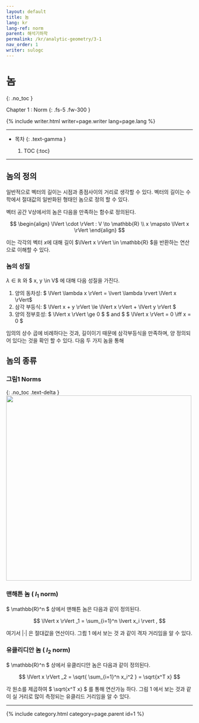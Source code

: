 ```yaml
---
layout: default
title: 놈
lang: kr
lang-ref: norm
parent: 해석기하학
permalink: /kr/analytic-geometry/3-1
nav_order: 1
writer: sulogc
---
```


# 놈
{: .no_toc }

Chapter 1 : Norm
{: .fs-5 .fw-300 }


{% include writer.html writer=page.writer lang=page.lang %}

---

- 목차
    {: .text-gamma }

    1. TOC
    {:toc}

---

## 놈의 정의

일반적으로 벡터의 길이는 시점과 종점사이의 거리로 생각할 수 있다. 벡터의 길이는 수학에서 절대값의 일반화된 형태인 놈으로 정의 할 수 있다. 

벡터 공간 V상에서의 놈은 다음을 만족하는 함수로 정의된다. 

$$
\begin{align}
\lVert \cdot \rVert : V \to \mathbb{R} \\
x \mapsto \lVert x \rVert
\end{align}
$$

이는 각각의 벡터 $x$에 대해 길이 $\lVert x \rVert \in \mathbb{R} $을 반환하는 연산으로 이해할 수 있다. 

### 놈의 성질

$\lambda \in \mathbb{R}$ 와 $ x, y \in V$ 에 대해 다음 성질을 가진다.

1. 양의 동차성: $ \lVert \lambda x \rVert = \lvert \lambda \rvert \lVert x \rVert$
2. 삼각 부등식: $ \lVert  x + y \rVert \le \lVert x \rVert + \lVert y \rVert $
3. 양의 정부호성: $ \lVert x \rVert \ge 0 $  $ and $   $ \lVert x \rVert = 0 \iff x = 0 $

임의의 상수 곱에 비례하다는 것과, 길이이기 때문에 삼각부등식을 만족하며, 양 정의되어 있다는 것을 확인 할 수 있다. 다음 두 가지 놈을 통해 

## 놈의 종류 

### **그림1** Norms
{: .no_toc .text-delta }
<img src="{{ site.figure | absolute_url }}3.0.2.png" width="500px"/>

### 맨해튼 놈 ( $l_1$ norm)

$ \mathbb{R}^n $ 상에서 맨해튼 놈은 다음과 같이 정의된다. 


$$
\lVert x \rVert _1 = \sum_{i=1}^n \lvert x_i \rvert , 
$$

여기서 $\lvert \cdot \rvert$ 은 절대값을 연산이다. 그릠 1 에서 보는 것 과 같이 격자 거리임을 알 수 있다.

### 유클리디안 놈 ( $l_2$ norm)

$ \mathbb{R}^n $ 상에서 유클리디안 놈은 다음과 같이 정의된다. 


$$
\lVert x \rVert _2 =  \sqrt{ \sum_{i=1}^n x_i^2 } = \sqrt{x^T x}
$$

각 원소를 제곱하여 $ \sqrt{x^T x} $ 를 통해 연산가능 하다. 그림 1 에서 보는 것과 같이 실 거리로 많이 측정되는 유클리드 거리임을 알 수 있다.



---

{% include category.html category=page.parent id=1 %}

